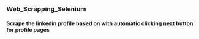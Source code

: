 ### Web_Scrapping_Selenium
#### Scrape the linkedin profile based on with automatic clicking next button for profile pages
